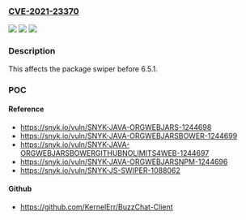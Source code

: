 ### [CVE-2021-23370](https://cve.mitre.org/cgi-bin/cvename.cgi?name=CVE-2021-23370)
![](https://img.shields.io/static/v1?label=Product&message=swiper&color=blue)
![](https://img.shields.io/static/v1?label=Version&message=%3C%206.5.1%20&color=brighgreen)
![](https://img.shields.io/static/v1?label=Vulnerability&message=Prototype%20Pollution&color=brighgreen)

### Description

This affects the package swiper before 6.5.1.

### POC

#### Reference
- https://snyk.io/vuln/SNYK-JAVA-ORGWEBJARS-1244698
- https://snyk.io/vuln/SNYK-JAVA-ORGWEBJARSBOWER-1244699
- https://snyk.io/vuln/SNYK-JAVA-ORGWEBJARSBOWERGITHUBNOLIMITS4WEB-1244697
- https://snyk.io/vuln/SNYK-JAVA-ORGWEBJARSNPM-1244696
- https://snyk.io/vuln/SNYK-JS-SWIPER-1088062

#### Github
- https://github.com/KernelErr/BuzzChat-Client

